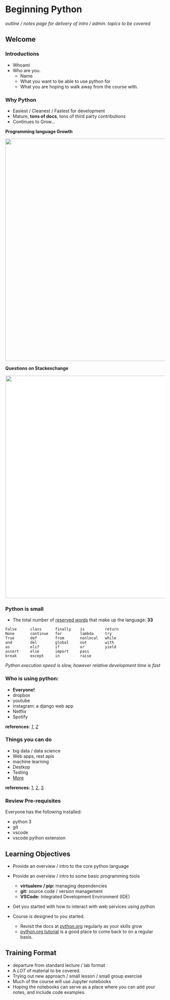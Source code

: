 # Beginning Python

*outline / notes page for delivery of intro / admin. topics to be covered*

## Welcome

### Introductions
* Whoami
* Who are you.
   * Name
   * What you want to be able to use python for
   * What you are hoping to walk away from the course with.

### Why Python
* Easiest / Cleanest / Fastest for development
* Mature, **tons of docs**, tons of third party contributions
* Continues to Grow...

**Programming language Growth**

<IMG src="https://149351115.v2.pressablecdn.com/wp-content/uploads/2017/09/growth_major_languages-1-1024x878.png" width=700>

**Questions on Stackexchange**

<IMG src="https://149351115.v2.pressablecdn.com/wp-content/uploads/2017/05/languages-2-1024x621.png" width=700 style="background-color:white;padding:1px;">

### Python is small
* The total number of [reserved words](https://docs.python.org/3.3/reference/lexical_analysis.html#keywords) that make up the language: **33**
```
False      class      finally    is         return
None       continue   for        lambda     try
True       def        from       nonlocal   while
and        del        global     not        with
as         elif       if         or         yield
assert     else       import     pass
break      except     in         raise
```

*Python execution speed is slow, however relative development time is fast*

### Who is using python:
* **Everyone!**
* dropbox
* youtube 
* instagram: a django web app 
* Netflix
* Spotify

 **references**: [_1_](https://www.netguru.com/blog/8-top-companies-that-use-python-for-their-apps-examples-of-top-notch-python-applications), 
 [_2_](https://hackernoon.com/top-seven-apps-built-with-python-2cd8dfd3c00a)

 ### Things you can do
 * big data / data science 
 * Web apps, rest apis
 * machine learning
 * Destkop
 * Testing
 * [More](https://realpython.com/what-can-i-do-with-python/)

**references**: [1](https://www.python.org/about/apps/), [2](https://intersog.com/blog/some-cool-things-you-can-do-with-python/), [3](https://www.freecodecamp.org/news/what-can-you-do-with-python-the-3-main-applications-518db9a68a78/)

### Review Pre-requisites
Everyone has the following installed:
* python 3
* git
* vscode
* vscode python extension

## Learning Objectives

* Provide an overview / intro to the core python language
* Provide an overview / intro to some basic programming tools
   * **virtualenv / pip:** managing dependencies
   * **git:** source code / version management
   * **VSCode:** Integrated Development Environment (IDE)
* Get you started with how to interact with web services using python

* Course is designed to you started.
    * Revisit the docs at [python.org](https://docs.python.org/3/) regularly as your skills grow
    * [python.org tutorial](https://docs.python.org/3/tutorial/index.html) is a good place to come back to on a regular basis.

## Training Format
* departure from standard lecture / lab format
* A *LOT* of material to be covered.
* Trying out new approach / small lesson / small group exercise
* Much of the course will use Jupyter notebooks
* Hoping the notebooks can serve as a place where you can add your notes, and include code examples.
